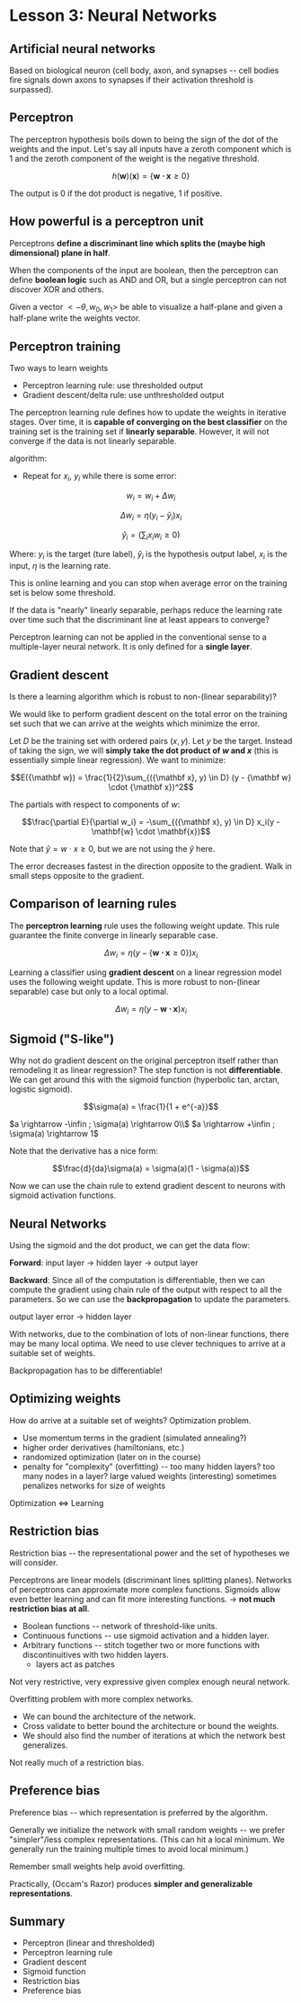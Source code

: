 Lesson 3: Neural Networks
===============

Artificial neural networks
--------------------------

Based on biological neuron (cell body, axon, and synapses -- cell bodies fire signals down axons to synapses if their activation threshold is surpassed).

Perceptron
----------

The perceptron hypothesis boils down to being the sign of the dot of the weights and the input. Let's say all inputs have a zeroth component which is 1 and the zeroth component of the weight is the negative threshold.

$$h(\mathbf{w})(\mathbf{x}) = \{\mathbf{w \cdot x} \ge 0\}$$

The output is 0 if the dot product is negative, 1 if positive.

How powerful is a perceptron unit
---------------------------------

Perceptrons **define a discriminant line which splits the (maybe high dimensional) plane in half**.

When the components of the input are boolean, then the perceptron can define **boolean logic** such as AND and OR, but a single perceptron can not discover XOR and others.

Given a vector $<-\theta, w_0, w_1>$ be able to visualize a half-plane and given a half-plane write the weights vector.


Perceptron training
-------------------

Two ways to learn weights

* Perceptron learning rule: use thresholded output
* Gradient descent/delta rule: use unthresholded output

The perceptron learning rule defines how to update the weights in iterative stages. Over time, it is **capable of converging on the best classifier** on the training set is the training set if **linearly separable**. However, it will not converge if the data is not linearly separable.

algorithm:

* Repeat for $x_i$, $y_i$ while there is some error:

$$w_i = w_i + \Delta w_i$$

$$\Delta w_i = \eta (y_i-\hat{y}_i) x_i$$

$$\hat{y}_i = (\sum_ix_iw_i\geq 0)$$

Where: $y_i$ is the target (ture label), $\hat{y}_i$ is the hypothesis output label, $x_i$ is the input, $\eta$ is the learning rate.

This is online learning and you can stop when average error on the training set is below some threshold.

If the data is "nearly" linearly separable, perhaps reduce the learning rate over time such that the discriminant line at least appears to converge?

Perceptron learning can not be applied in the conventional sense to a multiple-layer neural network. It is only defined for a **single layer**.


Gradient descent
----------------

Is there a learning algorithm which is robust to non-(linear separability)?

We would like to perform gradient descent on the total error on the training set such that we can arrive at the weights which minimize the error.

Let $D$ be the training set with ordered pairs $(x,y)$. Let $y$ be the target. Instead of taking the sign, we will **simply take the dot product of $w$ and $x$** (this is essentially simple linear regression). We want to minimize:

$$E({\mathbf w}) = \frac{1}{2}\sum_{({\mathbf x}, y) \in D} (y - {\mathbf w} \cdot {\mathbf x})^2$$

The partials with respect to components of $w$:

$$\frac{\partial E}{\partial w_i} = -\sum_{({\mathbf x}, y) \in D} x_i(y - \mathbf{w} \cdot \mathbf{x})$$

Note that $\hat{y}={w\cdot x \geq 0}$, but we are not using the $\hat{y}$ here.

The error decreases fastest in the direction opposite to the gradient. Walk in small steps opposite to the gradient.

Comparison of learning rules
----------------------------

The **perceptron learning** rule uses the following weight update. This rule guarantee the finite converge in linearly separable case.

$$\Delta w_i = \eta(y - \{\mathbf{w \cdot x} \ge 0\})x_i$$

Learning a classifier using **gradient descent** on a linear regression model uses the following weight update. This is more robust to non-(linear separable) case but only to a local optimal.

$$\Delta w_i = \eta(y - \mathbf{w \cdot x})x_i$$

Sigmoid ("S-like")
-------

Why not do gradient descent on the original perceptron itself rather than remodeling it as linear regression? The step function is not **differentiable**. We can get around this with the sigmoid function (hyperbolic tan, arctan, logistic sigmoid).

$$\sigma(a) = \frac{1}{1 + e^{-a}}$$

$a \rightarrow -\infin ; \sigma(a) \rightarrow 0\\$ 
$a \rightarrow +\infin ; \sigma(a) \rightarrow 1$ 


Note that the derivative has a nice form:

$$\frac{d}{da}\sigma(a) = \sigma(a)(1 - \sigma(a))$$

Now we can use the chain rule to extend gradient descent to neurons with sigmoid activation functions.

Neural Networks
---------------

Using the sigmoid and the dot product, we can get the data flow:

**Forward**: input layer -> hidden layer -> output layer

**Backward**: Since all of the computation is differentiable, then we can compute the gradient using chain rule of the output with respect to all the parameters. So we can use the **backpropagation** to update the parameters.

output layer error -> hidden layer

With networks, due to the combination of lots of non-linear functions, there may be many local optima. We need to use clever techniques to arrive at a suitable set of weights.

Backpropagation has to be differentiable!

Optimizing weights
------------------

How do arrive at a suitable set of weights? Optimization problem.

* Use momentum terms in the gradient (simulated annealing?)
* higher order derivatives (hamiltonians, etc.)
* randomized optimization (later on in the course)
* penalty for "complexity" (overfitting) -- too many hidden layers? too many nodes in a layer? large valued weights (interesting) sometimes penalizes networks for size of weights

Optimization <=> Learning

Restriction bias
----------------

Restriction bias -- the representational power and the set of hypotheses we will consider.

Perceptrons are linear models (discriminant lines splitting planes). Networks of perceptrons can approximate more complex functions. Sigmoids allow even better learning and can fit more interesting functions. -> **not much restriction bias at all**.

* Boolean functions -- network of threshold-like units.
* Continuous functions -- use sigmoid activation and a hidden layer.
* Arbitrary functions -- stitch together two or more functions with discontinuitives with two hidden layers.
  * layers act as patches

Not very restrictive, very expressive given complex enough neural network.

Overfitting problem with more complex networks.

* We can bound the architecture of the network.
* Cross validate to better bound the architecture or bound the weights.
* We should also find the number of iterations at which the network best generalizes.

Not really much of a restriction bias.

Preference bias
---------------

Preference bias -- which representation is preferred by the algorithm.

Generally we initialize the network with small random weights -- we prefer "simpler"/less complex representations. (This can hit a local minimum. We generally run the training multiple times to avoid local minimum.)

Remember small weights help avoid overfitting.

Practically, (Occam's Razor) produces **simpler and generalizable representations**.

Summary
-------

* Perceptron (linear and thresholded)
* Perceptron learning rule
* Gradient descent
* Sigmoid function
* Restriction bias
* Preference bias
